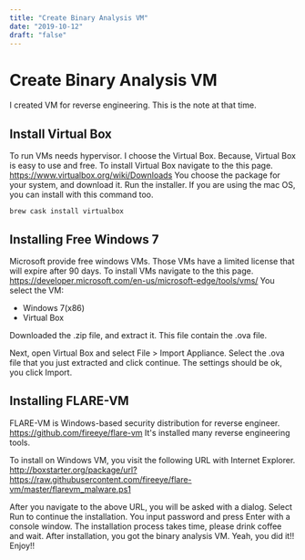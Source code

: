 ```yaml
---
title: "Create Binary Analysis VM"
date: "2019-10-12"
draft: "false"
---
```


# Create Binary Analysis VM
I created VM for reverse engineering.
This is the note at that time.

## Install Virtual Box
To run VMs needs hypervisor.
I choose the Virtual Box.
Because, Virtual Box is easy to use and free.
To install Virtual Box navigate to the this page.
https://www.virtualbox.org/wiki/Downloads
You choose the package for your system, and download it.
Run the installer.
If you are using the mac OS, you can install with this command too.

```bash=
brew cask install virtualbox
```

## Installing Free Windows 7
Microsoft provide free windows VMs.
Those VMs have a limited license that will expire after 90 days.
To install VMs navigate to the this page.
https://developer.microsoft.com/en-us/microsoft-edge/tools/vms/
You select the VM:
 * Windows 7(x86)
 * Virtual Box

Downloaded the .zip file, and extract it.
This file contain the .ova file.

Next, open Virtual Box and select File > Import Appliance.
Select the .ova file that you just extracted and click continue.
The settings should be ok, you click Import.

## Installing FLARE-VM
FLARE-VM is Windows-based security distribution for reverse engineer.
https://github.com/fireeye/flare-vm
It's installed many reverse engineering tools. 

To install on Windows VM, you visit the following URL with Internet Explorer.
http://boxstarter.org/package/url?https://raw.githubusercontent.com/fireeye/flare-vm/master/flarevm_malware.ps1

After you navigate to the above URL, you will be asked with a dialog.
Select Run to continue the installation.
You input password and press Enter with a console window.
The installation process takes time, please drink coffee and wait.
After installation, you got the binary analysis VM.
Yeah, you did it!! Enjoy!!